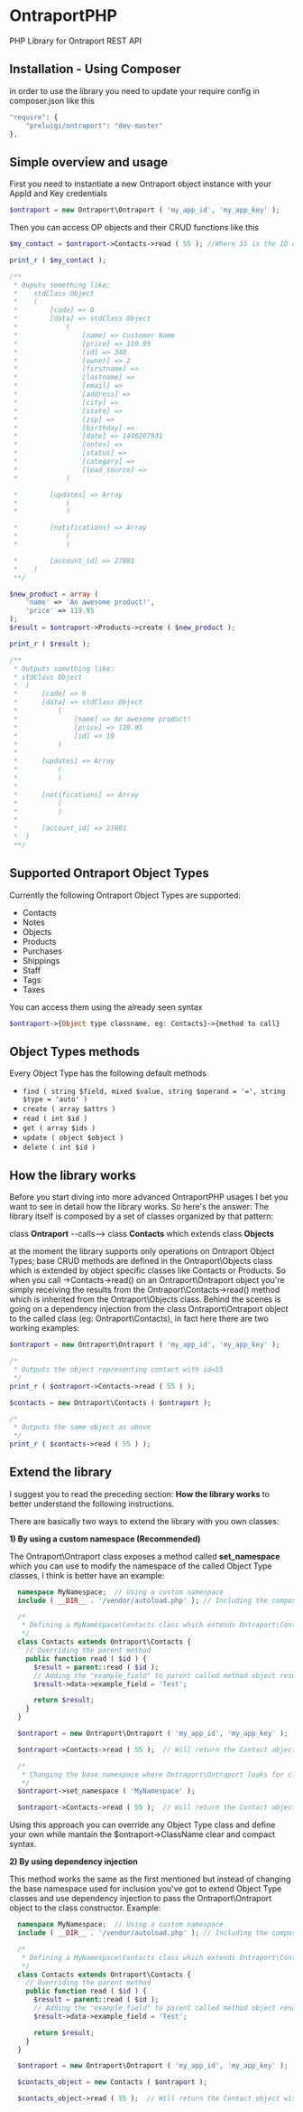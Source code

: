 # OntraportPHP
PHP Library for Ontraport REST API

## Installation - Using Composer
in order to use the library you need to update your require config in composer.json like this

```php
"require": {
    "preluigi/ontraport": "dev-master"
},
```

## Simple overview and usage
First you need to instantiate a new Ontraport object instance with your AppId and Key credentials

```php
$ontraport = new Ontraport\Ontraport ( 'my_app_id', 'my_app_key' );
```

Then you can access OP objects and their CRUD functions like this

```php
$my_contact = $ontraport->Contacts->read ( 55 ); //Where 55 is the ID of the contact

print_r ( $my_contact );

/**
 * Ouputs something like:
 *    stdClass Object
 *    (
 *        [code] => 0
 *        [data] => stdClass Object
 *            (
 *                [name] => Customer Name
 *                [price] => 119.95
 *                [id] => 340
 *                [owner] => 2
 *                [firstname] =>
 *                [lastname] =>
 *                [email] =>
 *                [address] =>
 *                [city] =>
 *                [state] =>
 *                [zip] =>
 *                [birthday] =>
 *                [date] => 1448207931
 *                [notes] =>
 *                [status] =>
 *                [category] =>
 *                [lead_source] =>
 *            )

 *        [updates] => Array
 *            (
 *            )

 *        [notifications] => Array
 *            (
 *            )

 *        [account_id] => 27801
 *    )
 **/

$new_product = array (
    'name' => 'An awesome product!',
    'price' => 119.95
);
$result = $ontraport->Products->create ( $new_product );

print_r ( $result );

/**
 * Outputs something like:
 * stdClass Object
 *	(
 *	    [code] => 0
 *	    [data] => stdClass Object
 *	        (
 *	            [name] => An awesome product!
 *	            [price] => 119.95
 *	            [id] => 19
 *	        )
 *
 *	    [updates] => Array
 *	        (
 *	        )
 *
 *	    [notifications] => Array
 *	        (
 *	        )
 *
 *	    [account_id] => 27801
 *	)
 **/

```

## Supported Ontraport Object Types
Currently the following Ontraport Object Types are supported:
* Contacts
* Notes
* Objects
* Products
* Purchases
* Shippings
* Staff
* Tags
* Taxes

You can access them using the already seen syntax

```php
$ontraport->{Object type classname, eg: Contacts}->{method to call}
```

## Object Types methods
Every Object Type has the following default methods

* ``` find ( string $field, mixed $value, string $operand = '=', string $type = 'auto' ) ```
* ``` create ( array $attrs ) ```
* ``` read ( int $id ) ```
* ``` get ( array $ids ) ```
* ``` update ( object $object ) ```
* ``` delete ( int $id ) ```

## How the library works
Before you start diving into more advanced OntraportPHP usages I bet you want to see in detail how the library works.
So here's the answer:
The library itself is composed by a set of classes organized by that pattern:

class **Ontraport** --calls--> class **Contacts** which extends class **Objects**

at the moment the library supports only operations on Ontraport Object Types; base CRUD methods are defined in the Ontraport\Objects class which is extended by object specific classes like Contacts or Products.
So when you call ->Contacts->read() on an Ontraport\Ontraport object you're simply receiving the results from the Ontraport\Contacts->read() method which is inherited from the Ontraport\Objects class.
Behind the scenes is going on a dependency injection from the class Ontraport\Ontraport object to the called class (eg: Ontraport\Contacts), in fact here there are two working examples:

```php
$ontraport = new Ontraport\Ontraport ( 'my_app_id', 'my_app_key' );

/*
 * Outputs the object representing contact with id=55
 */
print_r ( $ontraport->Contacts->read ( 55 ) );

$contacts = new Ontraport\Contacts ( $ontraport );

/*
 * Outputs the same object as above
 */
print_r ( $contacts->read ( 55 ) );
```

## Extend the library
I suggest you to read the preceding section: **How the library works** to better understand the following instructions.

There are basically two ways to extend the library with you own classes:

**1) By using a custom namespace (Recommended)**

The Ontraport\Ontraport class exposes a method called **set_namespace** which you can use to modify the namespace of the called Object Type classes, I think is better have an example:

```php
  namespace MyNamespace;  // Using a custom namespace
  include ( __DIR__ . '/vendor/autoload.php' ); // Including the composer autoload

  /*
   * Defining a MyNamespace\Contacts class which extends Ontraport\Contacts
   */
  class Contacts extends Ontraport\Contacts {
    // Overriding the parent method
    public function read ( $id ) {
      $result = parent::read ( $id );
      // Adding the "example_field" to parent called method object result
      $result->data->example_field = 'Test';

      return $result;
    }
  }

  $ontraport = new Ontraport\Ontraport ( 'my_app_id', 'my_app_key' );

  $ontraport->Contacts->read ( 55 );  // Will return the Contact object with ID=55

  /*
   * Changing the base namespace where Ontraport\Ontraport looks for class inclusion
   */
  $ontraport->set_namespace ( 'MyNamespace' );

  $ontraport->Contacts->read ( 55 );  // Will return the Contact object with ID=55 and added field "example_field"
```
Using this approach you can override any Object Type class and define your own while mantain the $ontraport->ClassName clear and compact syntax.

**2) By using dependency injection**

This method works the same as the first mentioned but instead of changing the base namespace used for inclusion you've got to extend Object Type classes and use dependency injection to pass the Ontraport\Ontraport object to the class constructor.
Example:

```php
  namespace MyNamespace;  // Using a custom namespace
  include ( __DIR__ . '/vendor/autoload.php' ); // Including the composer autoload

  /*
   * Defining a MyNamespace\Contacts class which extends Ontraport\Contacts
   */
  class Contacts extends Ontraport\Contacts {
    // Overriding the parent method
    public function read ( $id ) {
      $result = parent::read ( $id );
      // Adding the "example_field" to parent called method object result
      $result->data->example_field = 'Test';

      return $result;
    }
  }

  $ontraport = new Ontraport\Ontraport ( 'my_app_id', 'my_app_key' );

  $contacts_object = new Contacts ( $ontraport );

  $contacts_object->read ( 55 );  // Will return the Contact object with ID=55 and added field "example_field"
```
